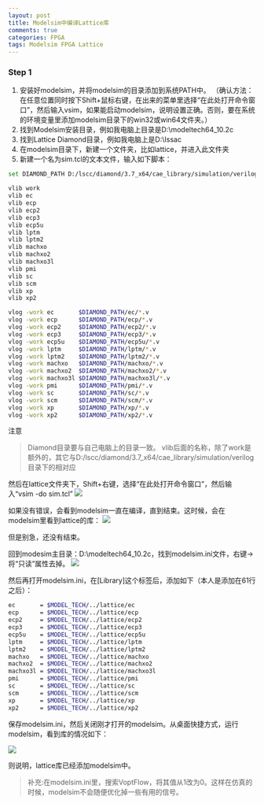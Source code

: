 ```yaml
---
layout: post
title: Modelsim中编译Lattice库
comments: true
categories: FPGA
tags: Modelsim FPGA Lattice
---
```


### Step 1
1. 安装好modelsim，并将modelsim的目录添加到系统PATH中。
（确认方法：在任意位置同时按下Shift+鼠标右键，在出来的菜单里选择“在此处打开命令窗口”，然后输入vsim，如果能启动modelsim，说明设置正确。否则，要在系统的环境变量里添加modelsim目录下的win32或win64文件夹。）
2. 找到Modelsim安装目录，例如我电脑上目录是D:\modeltech64_10.2c
3. 找到Lattice Diamond目录，例如我电脑上是D:\Issac
4. 在modelsim目录下，新建一个文件夹，比如lattice，并进入此文件夹
5. 新建一个名为sim.tcl的文本文件，输入如下脚本：

```bash
set DIAMOND_PATH D:/lscc/diamond/3.7_x64/cae_library/simulation/verilog

vlib work
vlib ec
vlib ecp
vlib ecp2
vlib ecp3
vlib ecp5u
vlib lptm
vlib lptm2
vlib machxo
vlib machxo2
vlib machxo3l
vlib pmi
vlib sc
vlib scm
vlib xp
vlib xp2

vlog -work ec       $DIAMOND_PATH/ec/*.v
vlog -work ecp      $DIAMOND_PATH/ecp/*.v
vlog -work ecp2     $DIAMOND_PATH/ecp2/*.v
vlog -work ecp3     $DIAMOND_PATH/ecp3/*.v
vlog -work ecp5u    $DIAMOND_PATH/ecp5u/*.v
vlog -work lptm     $DIAMOND_PATH/lptm/*.v
vlog -work lptm2    $DIAMOND_PATH/lptm2/*.v
vlog -work machxo   $DIAMOND_PATH/machxo/*.v
vlog -work machxo2  $DIAMOND_PATH/machxo2/*.v
vlog -work machxo3l $DIAMOND_PATH/machxo3l/*.v
vlog -work pmi      $DIAMOND_PATH/pmi/*.v
vlog -work sc       $DIAMOND_PATH/sc/*.v
vlog -work scm      $DIAMOND_PATH/scm/*.v
vlog -work xp       $DIAMOND_PATH/xp/*.v
vlog -work xp2      $DIAMOND_PATH/xp2/*.v
```

注意
> Diamond目录要与自己电脑上的目录一致。
vlib后面的名称，除了work是额外的，其它与D:/lscc/diamond/3.7_x64/cae_library/simulation/verilog目录下的相对应

然后在lattice文件夹下，Shift+右键，选择“在此处打开命令窗口”，然后输入“vsim -do sim.tcl”
![](http://qiniu.craftor.org/2016-1c7ea621.png-blog)

如果没有错误，会看到modelsim一直在编译，直到结束。这时候，会在modelsim里看到lattice的库：
![](http://qiniu.craftor.org/2016-7cc59856.png-blog)

但是别急，还没有结束。

回到modesim主目录：D:\modeltech64_10.2c，找到modelsim.ini文件，右键->将“只读”属性去掉。
![](http://qiniu.craftor.org/2016-539f3946.png-blog)

然后再打开modelsim.ini，在[Library]这个标签后，添加如下（本人是添加在61行之后）：

```bash
ec       = $MODEL_TECH/../lattice/ec       
ecp      = $MODEL_TECH/../lattice/ecp      
ecp2     = $MODEL_TECH/../lattice/ecp2     
ecp3     = $MODEL_TECH/../lattice/ecp3     
ecp5u    = $MODEL_TECH/../lattice/ecp5u    
lptm     = $MODEL_TECH/../lattice/lptm     
lptm2    = $MODEL_TECH/../lattice/lptm2    
machxo   = $MODEL_TECH/../lattice/machxo   
machxo2  = $MODEL_TECH/../lattice/machxo2  
machxo3l = $MODEL_TECH/../lattice/machxo3l
pmi      = $MODEL_TECH/../lattice/pmi      
sc       = $MODEL_TECH/../lattice/sc       
scm      = $MODEL_TECH/../lattice/scm      
xp       = $MODEL_TECH/../lattice/xp       
xp2      = $MODEL_TECH/../lattice/xp2
```

保存modelsim.ini，然后关闭刚才打开的modelsim。从桌面快捷方式，运行modelsim，看到库的情况如下：

![](http://qiniu.craftor.org/2016-dbad423b.png-blog)

则说明，lattice库已经添加modelsim中。

>补充:在modelsim.ini里，搜索VoptFlow，将其值从1改为0。这样在仿真的时候，modelsim不会随便优化掉一些有用的信号。
